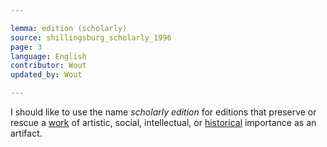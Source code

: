 ```yaml
---

lemma: edition (scholarly)
source: shillingsburg_scholarly_1996
page: 3
language: English
contributor: Wout
updated_by: Wout

---
```


I should like to use the name _scholarly edition_ for editions that preserve or rescue a [work](work.html) of artistic, social, intellectual, or [historical](history.html) importance as an artifact.
